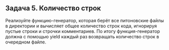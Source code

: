 ## Задача 5. Количество строк
Реализуйте функцию-генератор, которая берёт все питоновские файлы в директории и вычисляет общее количество строк кода, игнорируя пустые строки и строчки комментариев. По итогу функция-генератор должна с помощью yield каждый раз возвращать количество строк в очередном файле.
